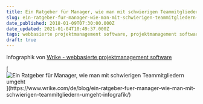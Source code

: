 ```yaml
---
title: Ein Ratgeber für Manager, wie man mit schwierigen Teammitgliedern umgeht
slug: ein-ratgeber-fur-manager-wie-man-mit-schwierigen-teammitgliedern-umgeht
date_published: 2018-01-09T07:30:00.000Z
date_updated: 2021-01-04T10:49:37.000Z
tags: webbasierte projektmanagement software, projektmanagement software, wrike
draft: true
---
```


Infographik von [Wrike - webbasierte projektmanagement software](https://www.wrike.com/de/)

[![Ein Ratgeber für Manager, wie man mit schwierigen Teammitgliedern umgeht](https://d3tvpxjako9ywy.cloudfront.net/blog/wp-content/uploads/2016/05/Working-with-Difficult-Team-Members_DE.jpg")](https://www.wrike.com/de/blog/ein-ratgeber-fuer-manager-wie-man-mit-schwierigen-teammitgliedern-umgeht-infografik/)
